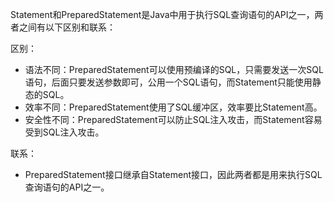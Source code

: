 Statement和PreparedStatement是Java中用于执行SQL查询语句的API之一，两者之间有以下区别和联系：  
  
区别：  
- 语法不同：PreparedStatement可以使用预编译的SQL，只需要发送一次SQL语句，后面只要发送参数即可，公用一个SQL语句，而Statement只能使用静态的SQL。  
- 效率不同：PreparedStatement使用了SQL缓冲区，效率要比Statement高。  
- 安全性不同：PreparedStatement可以防止SQL注入攻击，而Statement容易受到SQL注入攻击。  
  
联系：  
- PreparedStatement接口继承自Statement接口，因此两者都是用来执行SQL查询语句的API之一。